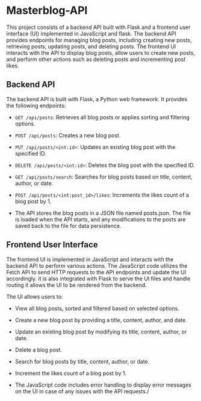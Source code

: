# Masterblog-API

This project consists of a backend API built with Flask and a frontend user interface (UI) implemented in JavaScript and flask. The backend API provides endpoints for managing blog posts, including creating new posts, retrieving posts, updating posts, and deleting posts. The frontend UI interacts with the API to display blog posts, allow users to create new posts, and perform other actions such as deleting posts and incrementing post likes.

## Backend API
The backend API is built with Flask, a Python web framework. It provides the following endpoints:

- `GET /api/posts`: Retrieves all blog posts or applies sorting and filtering options.

- `POST /api/posts`: Creates a new blog post.

- `PUT /api/posts/<int:id>`: Updates an existing blog post with the specified ID.

- `DELETE /api/posts/<int:id>`: Deletes the blog post with the specified ID.

- `GET /api/posts/search`: Searches for blog posts based on title, content, author, or date.

- `POST /api/posts/<int:post_id>/likes`: Increments the likes count of a blog post by 1.

- The API stores the blog posts in a JSON file named posts.json. The file is loaded when the API starts, and any modifications to the posts are saved back to the file for data persistence.


## Frontend User Interface
The frontend UI is implemented in JavaScript and interacts with the backend API to perform various actions. The JavaScript code utilizes the Fetch API to send HTTP requests to the API endpoints and update the UI accordingly.
it is also integrated with Flask to serve the UI files and handle routing it allows the UI to be rendered from the backend.

The UI allows users to:

- View all blog posts, sorted and filtered based on selected options.

- Create a new blog post by providing a title, content, author, and date.

- Update an existing blog post by modifying its title, content, author, or date.

- Delete a blog post.

- Search for blog posts by title, content, author, or date.

- Increment the likes count of a blog post by 1.

* The JavaScript code includes error handling to display error messages on the UI in case of any issues with the API requests./

